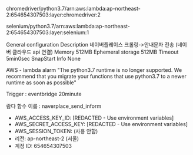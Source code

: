 chromedriver/python3.7/arn:aws:lambda:ap-northeast-2:654654307503:layer:chromedriver:2


selenium/python3.7/arn:aws:lambda:ap-northeast-2:654654307503:layer:selenium:1



General configuration
Description
네이버플레이스 크롤링->안내문자 전송 (네이버 클라우드 api 연결)
Memory
512MB
Ephemeral storage
512MB
Timeout
5min0sec
SnapStart
Info
None


AWS - lambda alarm
"The python3.7 runtime is no longer supported. We recommend that you migrate your functions that use python3.7 to a newer runtime as soon as possible"


Trigger : eventbridge 20minute



람다 함수 이름 : naverplace_send_inform

  - AWS_ACCESS_KEY_ID: [REDACTED - Use environment variables]
  - AWS_SECRET_ACCESS_KEY: [REDACTED - Use environment variables]
  - AWS_SESSION_TOKEN: (사용 안함)
  - 리전: ap-northeast-2 (서울)
  - 계정 ID: 654654307503